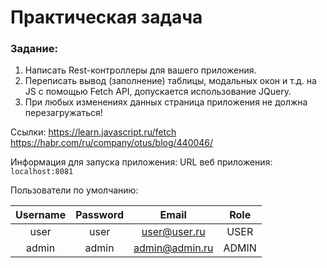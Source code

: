 # Практическая задача

### Задание:
1. Написать Rest-контроллеры для вашего приложения.
2. Переписать вывод (заполнение) таблицы, модальных окон и т.д. на JS c помощью Fetch API, допускается использование JQuery.
3. При любых изменениях данных страница приложения не должна перезагружаться!

Ссылки: https://learn.javascript.ru/fetch
https://habr.com/ru/company/otus/blog/440046/

Информация для запуска приложения:
URL веб приложения: `localhost:8081`

Пользователи по умолчанию:

| Username | Password |      Email      | Role  |
|:--------:|:--------:|:---------------:|:-----:|
|   user   |   user   |  user@user.ru   | USER  |
|  admin   |  admin   | admin@admin.ru  | ADMIN |